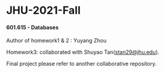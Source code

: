 # JHU-2021-Fall

#### 601.615 - Databases

Author of homework1 & 2 : Yuyang Zhou

Homework3: collaborated with Shuyao Tan([stan29@jhu.edu](mailto:stan29@jhu.edu)).

Final project please refer to another collaborative repository.